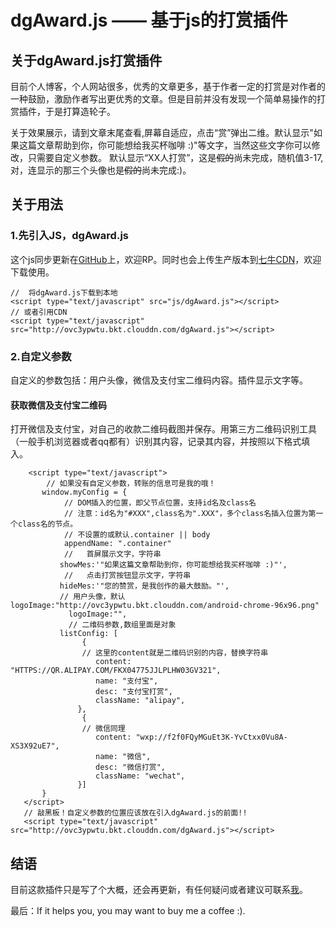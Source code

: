 # dgAward.js —— 基于js的打赏插件

## 关于dgAward.js打赏插件

目前个人博客，个人网站很多，优秀的文章更多，基于作者一定的打赏是对作者的一种鼓励，激励作者写出更优秀的文章。但是目前并没有发现一个简单易操作的打赏插件，于是打算造轮子。

关于效果展示，请到文章末尾查看,屏幕自适应，点击“赏”弹出二维。默认显示"如果这篇文章帮助到你，你可能想给我买杯咖啡 :)"等文字，当然这些文字你可以修改，只需要自定义参数。
默认显示“XX人打赏”，这是~~假的~~尚未完成，随机值3-17,对，连显示的那三个头像也是~~假的~~尚未完成:)。

## 关于用法

### 1.先引入JS，dgAward.js
这个js同步更新在[GitHub](https://github.com/Jackliu007888/dgAward)上，欢迎RP。同时也会上传生产版本到[七牛CDN](http://ovc3ypwtu.bkt.clouddn.com/dgAward.js)，欢迎下载使用。


```
//  将dgAward.js下载到本地
<script type="text/javascript" src="js/dgAward.js"></script>
// 或者引用CDN
<script type="text/javascript" src="http://ovc3ypwtu.bkt.clouddn.com/dgAward.js"></script>
```

### 2.自定义参数

自定义的参数包括：用户头像，微信及支付宝二维码内容。插件显示文字等。
#### 获取微信及支付宝二维码
打开微信及支付宝，对自己的收款二维码截图并保存。用第三方二维码识别工具（一般手机浏览器或者qq都有）识别其内容，记录其内容，并按照以下格式填入。

```
    <script type="text/javascript">
        // 如果没有自定义参数，转账的信息可是我的哦！
       window.myConfig = {
            // DOM插入的位置，即父节点位置，支持id名及class名
            // 注意：id名为"#XXX",class名为".XXX"，多个class名插入位置为第一个class名的节点。
            // 不设置的或默认.container || body
            appendName: ".container"
            //   首屏展示文字，字符串
           showMes:'"如果这篇文章帮助到你，你可能想给我买杯咖啡 :)"',
            //   点击打赏按钮显示文字，字符串    
           hideMes:'"您的赞赏，是我创作的最大鼓励。"',
           // 用户头像，默认logoImage:"http://ovc3ypwtu.bkt.clouddn.com/android-chrome-96x96.png"
             logoImage:"",
             // 二维码参数,数组里面是对象
           listConfig: [
                {
                // 这里的content就是二维码识别的内容，替换字符串
                   content: "HTTPS://QR.ALIPAY.COM/FKX04775JJLPLHW03GV321",
                   name: "支付宝",
                   desc: "支付宝打赏",
                   className: "alipay",
               },
                {
                // 微信同理
                   content: "wxp://f2f0FQyMGuEt3K-YvCtxx0Vu8A-XS3X92uE7",
                   name: "微信",
                   desc: "微信打赏",
                   className: "wechat",
               }]
       }
   </script>
   // 敲黑板！自定义参数的位置应该放在引入dgAward.js的前面!!
   <script type="text/javascript" src="http://ovc3ypwtu.bkt.clouddn.com/dgAward.js"></script>
```

## 结语
目前这款插件只是写了个大概，还会再更新，有任何疑问或者建议可联系<a href="#0" onclick="location.assign(decodeURIComponent('moc.kooltuo04%tlevoluilkcajA3%otliam'.split('').reverse().join('')))">我</a>。

最后：If it helps you, you may want to buy me a coffee :).